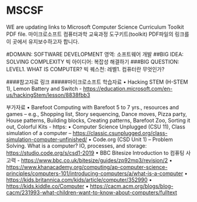 # MSCSF
WE are updating links to Microsoft Computer Science Curriculum Toolkit PDF file.
마이크로소프트 컴퓨터과학 교육과정 도구키트(toolkit) PDF파일의 링크를 이 곳에서 유지보수하고자 합니다.

#DOMAIN: SOFTWARE DEVELOPMENT 영역: 소프트웨어 개발
##BIG IDEA: SOLVING COMPLEXITY  빅 아이디어: 복잡성 해결하기
###BIG QUESTION: LEVEL1. WHAT IS COMPUTER? 빅 퀘스천: 레벨1. 컴퓨터란 무엇인가?

####참고자료 링크
#####마이크로소프트 학습자료
•	Hacking STEM (H-STEM 1), Lemon Battery and Switch - https://education.microsoft.com/en-us/hackingStem/lesson/8838fbb3

부가자료
•	Barefoot Computing with Barefoot 5 to 7 yrs., resources and games – e.g., Shopping list, Story sequencing, Dance moves, Pizza party, House patterns, Building blocks, Creating patterns, Barefoot Zoo, Sorting it out, Colorful Kits - https: 
•	Computer Science Unplugged (CSU 11), Class simulation of a computer – https://classic.csunplugged.org/class-simulation-computer-unfinished/
•	Code.org (CSD Unit 1) – Problem Solving. What is a computer? IO, processes, and storage: https://studio.code.org/s/csd1-2019
•	BBC Bitesize Introduction to 컴퓨팅 사고력 - https://www.bbc.co.uk/bitesize/guides/zp92mp3/revision/2
•	https://www.khanacademy.org/computing/ap-computer-science-principles/computers-101/introducing-computers/a/what-is-a-computer
•	https://kids.britannica.com/kids/article/computer/352990
•	https://kids.kiddle.co/Computer
•	https://cacm.acm.org/blogs/blog-cacm/231993-what-children-want-to-know-about-computers/fulltext
